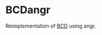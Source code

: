 # BCDangr
Reimplementation of [BCD](https://personal.utdallas.edu/~hamlen/karande18asiaccs.pdf) using angr.

